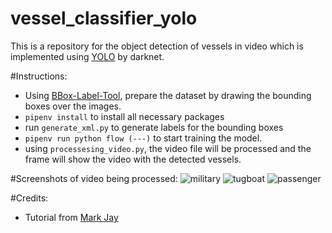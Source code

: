 # vessel_classifier_yolo
This is a repository for the object detection of vessels in video which is implemented using [YOLO](https://pjreddie.com/darknet/yolo/) by darknet.

#Instructions: 
- Using [BBox-Label-Tool](https://github.com/puzzledqs/BBox-Label-Tool), prepare the dataset by drawing the bounding boxes over the images.
- `pipenv install` to install all necessary packages
- run `generate_xml.py` to generate labels for the bounding boxes
- `pipenv run python flow (---)` to start training the model.
- using `processesing_video.py`, the video file will be processed and the frame will show the video with the detected vessels.

#Screenshots of video being processed:
![military](http://url/to/img.png)
![tugboat](http://url/to/img.png)
![passenger](http://url/to/img.png)


#Credits:
- Tutorial from [Mark Jay](https://www.youtube.com/watch?v=eFJOGsQ_YTA)
